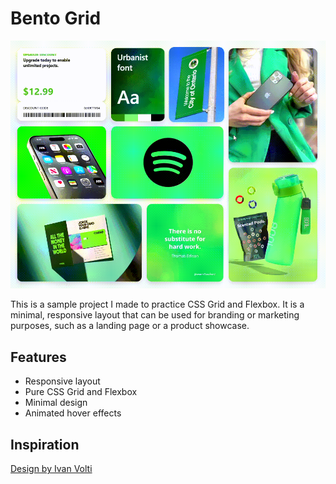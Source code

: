 # Bento Grid

![Bento Grid](bento.gif)

This is a sample project I made to practice CSS Grid and Flexbox. It is a minimal, responsive layout that can be used for branding or marketing purposes, such as a landing page or a product showcase.

## Features

- Responsive layout
- Pure CSS Grid and Flexbox
- Minimal design
- Animated hover effects

## Inspiration

[Design by Ivan Volti](https://www.figma.com/community/file/1412108029298975969/bento-grid-template-2)
